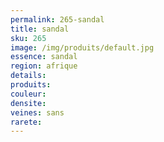 ```yaml
---
permalink: 265-sandal
title: sandal
sku: 265
image: /img/produits/default.jpg
essence: sandal
region: afrique
details: 
produits: 
couleur: 
densite: 
veines: sans
rarete: 
---
```

